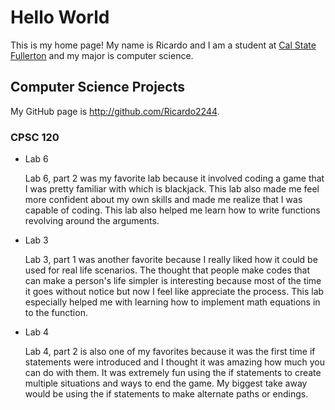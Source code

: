 # Hello World

This is my home page! My name is Ricardo and I am a student at [Cal State Fullerton](http://www.fullerton.edu/) and my major is computer science.

## Computer Science Projects

My GitHub page is http://github.com/Ricardo2244.

### CPSC 120

* Lab 6

    Lab 6, part 2 was my favorite lab because it involved coding a game that I was pretty familiar with which is blackjack. This lab also made me feel more confident about my own skills and made me realize that I was capable of coding. This lab also helped me learn how to write functions revolving around the arguments.

* Lab 3

    Lab 3, part 1 was another favorite because I really liked how it could be used for real life scenarios. The thought that people make codes that can make a person's life simpler is interesting because most of the time it goes without notice but now I feel like appreciate the process. This lab especially helped me with learning how to implement math equations in to the function.

* Lab 4

    Lab 4, part 2 is also one of my favorites because it was the first time if statements were introduced and I thought it was amazing how much you can do with them. It was extremely fun using the if statements to create multiple situations and ways to end the game. My biggest take away would be using the if statements to make alternate paths or endings.
